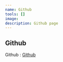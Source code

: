 ```yaml
---
name: Github
tools: []
image:
description: Github page
---
```


## Github

Github : [Github](https://github.com/rtaserver)
